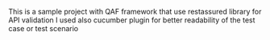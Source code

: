 This is a sample project with QAF framework that use restassured library for API validation
I used also cucumber plugin for better readability of the test case or test scenario
